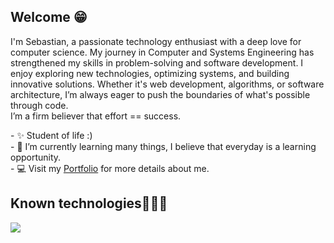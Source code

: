<!--Start Intro-->
<h2>Welcome 😁</h2>
<p align="left">
I'm Sebastian, a passionate technology enthusiast with a deep love for computer science. My journey in Computer and Systems Engineering has strengthened my skills in problem-solving and software development. I enjoy exploring new technologies, optimizing systems, and building innovative solutions. Whether it's web development, algorithms, or software architecture, I’m always eager to push the boundaries of what's possible through code. <br/>
I’m a firm believer that effort == success.
</p>
- ✨ Student of life :)<br/>
- 🌱 I’m currently learning many things, I believe that everyday is a learning opportunity.<br/>
- 💻 Visit my <a href="https://zlcosio21.me">Portfolio</a> for more details about me.<br/>
<!--End Intro-->

<!--tech stack icons-->
<h2>Known technologies👨🏻‍💻</h2>
<p align="left">
  <a href="https://skillicons.dev">
    <img src="https://skillicons.dev/icons?i=django,py,linux,aws,java,bash,mysql,postgresql,rails,ruby,git,html,css" />
  </a>
</p>
